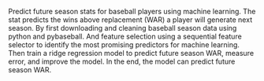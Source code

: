 Predict future season stats for baseball players using machine learning.  The stat predicts the wins above replacement (WAR) a player will generate next season. By first downloading and cleaning baseball season data using python and pybaseball. And feature selection using a sequential feature selector to identify the most promising predictors for machine learning. Then train a ridge regression model to predict future season WAR, measure error, and improve the model. In the end, the model can predict future season WAR. 
